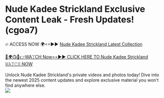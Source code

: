# Nude Kadee Strickland Exclusive Content Leak - Fresh Updates! (cgoa7)

🔥 ACCESS NOW 🌍==►► <a href="https://tinyurl.com/yc657z5k" rel="nofollow">Nude Kadee Strickland Latest Collection</a>
<br><br>
[🔴🌍📺📱👉WA𝚃CH Now==►► CLICK HERE TO Nude Kadee Strickland 𝚆𝙰𝚃𝙲𝙷 NOW](https://tinyurl.com/yc657z5k)
<br><br>
Unlock Nude Kadee Strickland's private videos and photos today! Dive into the newest 2025 content updates and explore exclusive material you won’t find anywhere else.
<br>
<a href="https://tinyurl.com/yc657z5k" rel="nofollow" data-target="animated-image.originalLink"><img src="https://camo.githubusercontent.com/8a4f000d20f83aca3bf7ec5f350d767afa0574a8a352519fd8cfa583a6f93a33/68747470733a2f2f692e696d6775722e636f6d2f644a486b345a712e676966" data-canonical-src="https://i.imgur.com/dJHk4Zq.gif" style="max-width: 100%; display: inline-block;" data-target="animated-image.originalImage"></a>
<br>
